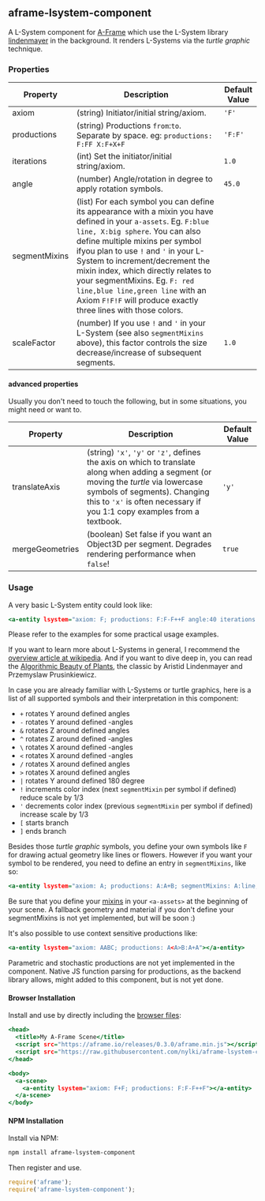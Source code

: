 ## aframe-lsystem-component

A L-System component for [A-Frame](https://aframe.io) which use the L-System library [lindenmayer](https://github.com/nylki/lindenmayer) in the background.
It renders L-Systems via the *turtle graphic* technique.

### Properties

| Property               | Description                                                                                           | Default Value |
| ---------------------- | ----------------------------------------------------------------------------------------------------- | -------       |
| axiom                  | (string) Initiator/initial string/axiom.                                                              | `'F'`           |
| productions             | (string) Productions `from`:`to`. Separate by space. eg: `productions: F:FF X:F+X+F`                                                    | `'F:F'`       |
| iterations             | (int) Set the initiator/initial string/axiom.                                                         | `1.0`          |
| angle                  | (number) Angle/rotation in degree to apply rotation symbols.                                          | `45.0`        |
| segmentMixins          | (list) For each symbol you can define its appearance with a mixin you have defined in your `a-assets`. Eg. `F:blue line, X:big sphere`. You can also define multiple mixins per symbol ifyou plan to use `!` and `'` in your L-System to increment/decrement the mixin index, which directly relates to your segmentMixins. Eg. `F: red line,blue line,green line` with an Axiom `F!F!F` will produce exactly three lines with those colors.  |         |
| scaleFactor            | (number) If you use `!` and `'` in your L-System (see also `segmentMixins` above), this factor controls the size decrease/increase of subsequent segments. | `1.0` |


#### advanced properties
Usually you don't need to touch the following, but in some situations, you might need or want to.

| Property               | Description                                                                                           | Default Value |
| ---------------------- | ----------------------------------------------------------------------------------------------------- | -------       |
| translateAxis          | (string) `'x'`, `'y'` or `'z'`, defines the axis on which to translate along when adding a segment (or moving the *turtle* via lowercase symbols of segments). Changing this to `'x'` is often necessary if you 1:1 copy examples from a textbook. | `'y'`        |
| mergeGeometries        | (boolean) Set false if you want an Object3D per segment. Degrades rendering performance when `false`! | `true`        |

### Usage
A very basic L-System entity could look like:

```.html
<a-entity lsystem="axiom: F; productions: F:F-F++F angle:40 iterations:3 segmentMixins: F:line"></a-entity>
```
Please refer to the examples for some practical usage examples.

If you want to learn more about L-Systems in general, I recommend the [overview article at wikipedia](https://en.wikipedia.org/wiki/L-system).
And if you want to dive deep in, you can read the [Algorithmic Beauty of Plants](http://algorithmicbotany.org/papers/#abop), the classic by Aristid Lindenmayer and Przemyslaw Prusinkiewicz.

In case you are already familiar with L-Systems or turtle graphics,
here is a list of all supported symbols and their interpretation in this component:

- `+` rotates Y around defined angles
- `-` rotates Y around defined -angles
- `&` rotates Z around defined angles
- `^` rotates Z around defined -angles
- `\` rotates X around defined -angles
- `<` rotates X around defined -angles
- `/` rotates X around defined angles
- `>` rotates X around defined angles
- `|` rotates Y around defined 180 degree
- `!` increments color index (next `segmentMixin` per symbol if defined) reduce scale by 1/3
- `'` decrements color index (previous `segmentMixin` per symbol if defined) increase scale by 1/3
- `[` starts branch
- `]` ends branch

Besides those *turtle graphic* symbols, you define your own symbols like `F` for drawing actual geometry like lines or flowers.
However if you want your symbol to be rendered, you need to define an entry in `segmentMixins`, like so:

```.html
<a-entity lsystem="axiom: A; productions: A:A+B; segmentMixins: A:line,B:blue sphere"></a-entity>
```
Be sure that you define your [mixins](https://aframe.io/docs/0.2.0/core/mixins.html) in your `<a-assets>` at the beginning of your scene.
A fallback geometry and material if you don't define your segmentMixins is not yet implemented, but will be soon :)



It's also possible to use context sensitive productions like:
```.html
<a-entity lsystem="axiom: AABC; productions: A<A>B:A+A"></a-entity>
```

Parametric and stochastic productions are not yet implemented in the component.
Native JS function parsing for productions, as the backend library allows, might added to this
component, but is not yet done.

#### Browser Installation

Install and use by directly including the [browser files](dist):

```.html
<head>
  <title>My A-Frame Scene</title>
  <script src="https://aframe.io/releases/0.3.0/aframe.min.js"></script>
  <script src="https://raw.githubusercontent.com/nylki/aframe-lsystem-component/master/dist/aframe-lsystem-component.min.js"></script>
</head>

<body>
  <a-scene>
    <a-entity lsystem="axiom: F+F; productions: F:F-F++F"></a-entity>
  </a-scene>
</body>
```

#### NPM Installation

Install via NPM:

```bash
npm install aframe-lsystem-component
```

Then register and use.

```js
require('aframe');
require('aframe-lsystem-component');
```
